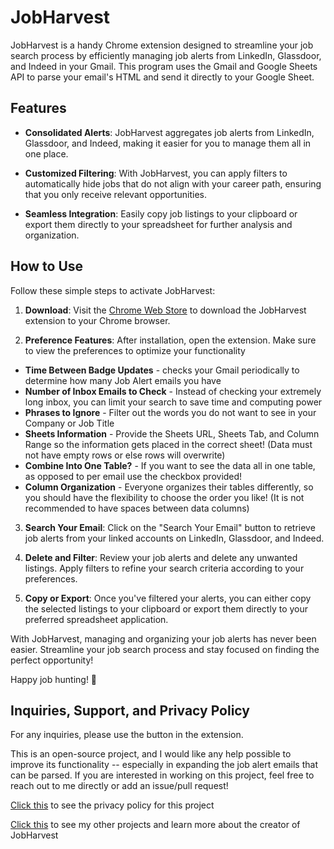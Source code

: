 # JobHarvest

JobHarvest is a handy Chrome extension designed to streamline your job search process by efficiently managing job alerts from LinkedIn, Glassdoor, and Indeed in your Gmail. This program uses the Gmail and Google Sheets API to parse your email's HTML and send it directly to your Google Sheet.

## Features

- **Consolidated Alerts**: JobHarvest aggregates job alerts from LinkedIn, Glassdoor, and Indeed, making it easier for you to manage them all in one place.
  
- **Customized Filtering**: With JobHarvest, you can apply filters to automatically hide jobs that do not align with your career path, ensuring that you only receive relevant opportunities.
  
- **Seamless Integration**: Easily copy job listings to your clipboard or export them directly to your spreadsheet for further analysis and organization.

## How to Use

Follow these simple steps to activate JobHarvest:

1. **Download**: Visit the [Chrome Web Store](https://chromewebstore.google.com/detail/jobharvest/hdakckfgkfmgphnldhhajbibmfhnfcig) to download the JobHarvest extension to your Chrome browser.
  
2. **Preference Features**: After installation, open the extension. Make sure to view the preferences to optimize your functionality
  - **Time Between Badge Updates** - checks your Gmail periodically to determine how many Job Alert emails you have
 - **Number of Inbox Emails to Check** - Instead of checking your extremely long inbox, you can limit your search to save time and computing power
 - **Phrases to Ignore** - Filter out the words you do not want to see in your Company or Job Title
- **Sheets Information** - Provide the Sheets URL, Sheets Tab, and Column Range so the information gets placed in the correct sheet! (Data must not have empty rows or else rows will overwrite)
- **Combine Into One Table?** - If you want to see the data all in one table, as opposed to per email use the checkbox provided!
- **Column Organization** - Everyone organizes their tables differently, so you should have the flexibility to choose the order you like! (It is not recommended to have spaces between data columns)
  
3. **Search Your Email**: Click on the "Search Your Email" button to retrieve job alerts from your linked accounts on LinkedIn, Glassdoor, and Indeed.
  
4. **Delete and Filter**: Review your job alerts and delete any unwanted listings. Apply filters to refine your search criteria according to your preferences.
  
5. **Copy or Export**: Once you've filtered your alerts, you can either copy the selected listings to your clipboard or export them directly to your preferred spreadsheet application.

With JobHarvest, managing and organizing your job alerts has never been easier. Streamline your job search process and stay focused on finding the perfect opportunity!

Happy job hunting! 🌟

## Inquiries, Support, and Privacy Policy

For any inquiries, please use the button in the extension. 

This is an open-source project, and I would like any help possible to improve its functionality -- especially in expanding the job alert emails that can be parsed. If you are interested in working on this project, feel free to reach out to me directly or add an issue/pull request!

[Click this](https://www.jaredscottcohen.com/job-harvest) to see the privacy policy for this project

[Click this](https://www.jaredscottcohen.com/) to see my other projects and learn more about the creator of JobHarvest



